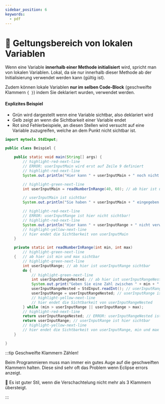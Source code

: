 ```yaml
---
sidebar_position: 6
keywords:
  - pdf
---
```

# 📖 Geltungsbereich von lokalen Variablen

Wenn eine Variable **innerhalb einer Methode initialisiert** wird, spricht man
von lokalen Variablen. Lokal, da sie nur innerhalb dieser Methode ab der
Initialisierung verwendet werden kann (gültig ist).

Zudem können lokale Variablen **nur im selben Code-Block** (geschweifte Klammern
`{ }`) indem Sie deklariert wurden, verwendet werden.

#### Explizites Beispiel

- Grün wird dargestellt wenn eine Variable sichtbar, also deklariert wird
- Gelb zeigt an wenn die Sichtbarkeit einer Variable endet
- Rot sind Fehlerbeispiele, an diesen Stellen wird versucht auf eine Variable
  zuzugreifen, welche an dem Punkt nicht sichtbar ist.

```java title="Geltungsbereich von lokalen Variablen" showLineNumbers
import mytools.StdInput;

public class Beispiel {

    public static void main(String[] args) {
        // highlight-red-next-line
        // ERROR: userInputMain wird erst auf Zeile 9 definiert
        // highlight-red-next-line
        System.out.println("Hier kann " + userInputMain + " noch nicht verwendet werden!");

        // highlight-green-next-line
        int userInputMain = readNumberInRange(40, 60); // ab hier ist userInputMain sichtbar

        // userInputMain ist sichtbar
        System.out.println("Sie haben " + userInputMain + " eingegeben!");

        // highlight-red-next-line
        // ERROR: userInputRange ist hier nicht sichtbar!
        // highlight-red-next-line
        System.out.println("Hier kann " + userInputRange + " nicht verwendet werden!");
        // highlight-yellow-next-line
        // hier endet die Sichtbarkeit von userInputMain
    }

    private static int readNumberInRange(int min, int max)
        // highlight-green-next-line
    {   // ab hier ist min und max sichtbar
        // highlight-green-next-line
        int userInputRange; // ab hier ist userInputRange sichtbar
        do {
            // highlight-green-next-line
            int userInputRangeNested; // ab hier ist userInputRangeNested sichtbar
            System.out.print("Geben Sie eine Zahl zwischen " + min + " und " + max + " ein: ");
            userInputRangeNested = StdInput.readInt(); // userInputRangeNested ist sichtbar
            userInputRange = userInputRangeNested; // userInputRange ist sichtbar
            // highlight-yellow-next-line
            // hier endet die Sichtbarkeit von userInputRangeNested
        } while (min > userInputRange || userInputRange > max);
        // highlight-red-next-line
        return userInputRangeNested; // ERROR: userInputRangeNested ist nicht sichtbar!
        return userInputRange; // userInputRange ist hier sichtbar
        // highlight-yellow-next-line
        // hier endet die Sichtbarkeit von userInputRange, min und max
    }

}
```

:::tip Geschweifte Klammern Zählen!

Beim Programmieren muss man immer ein gutes Auge auf die geschweiften Klammern
halten. Diese sind sehr oft das Problem wenn Eclipse errors anzeigt.

:superhero: Es ist guter Stil, wenn die Verschachtelung nicht mehr als 3
Klammern übersteigt.

:::

